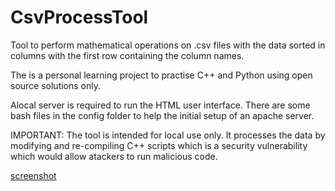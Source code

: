 ﻿# CsvProcessTool

Tool to perform mathematical operations on .csv files with the data sorted in columns with the first row containing the column names.

The is a personal learning project to practise C++ and Python using open source solutions only.

Alocal server is required to run the HTML user interface.
There are some bash files in the config folder to help the initial setup of an apache server.

IMPORTANT: The tool is intended for local use only. It processes the data by modifying and re-compiling C++ scripts which is a security vulnerability which would allow atackers to run malicious code.

[screenshot](./img/screenshot.jpg)
